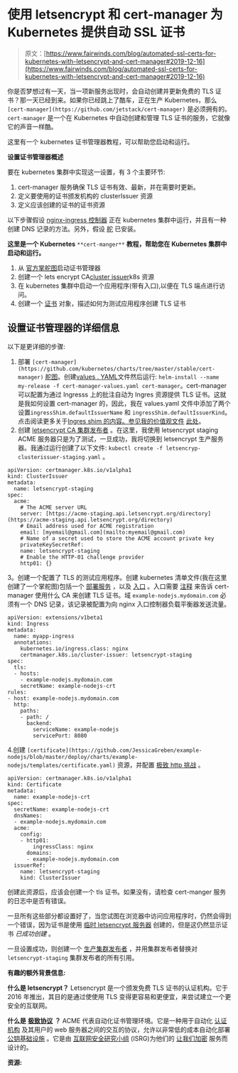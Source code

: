 # 使用 letsencrypt 和 cert-manager 为 Kubernetes 提供自动 SSL 证书

> 原文：[https://www.fairwinds.com/blog/automated-ssl-certs-for-kubernetes-with-letsencrypt-and-cert-manager#2019-12-16](https://www.fairwinds.com/blog/automated-ssl-certs-for-kubernetes-with-letsencrypt-and-cert-manager#2019-12-16)

 你是否梦想过有一天，当一项新服务出现时，会自动创建并更新免费的 TLS 证书？那一天已经到来。如果你已经跳上了酷车，正在生产 Kubernetes，那么  `[cert-manager](https://github.com/jetstack/cert-manager)` 是必须拥有的。  `cert-manager` 是一个在 Kubernetes 中自动创建和管理 TLS 证书的服务，它就像它的声音一样酷。

这里有一个 kubernetes 证书管理器教程，可以帮助您启动和运行。

**设置证书管理器概述**

要在 kubernetes 集群中实现这一设置，有 3 个主要环节:

1.  cert-manager 服务确保 TLS 证书有效、最新，并在需要时更新。
2.  定义要使用的证书颁发机构的 clusterIssuer 资源
3.  定义应该创建的证书的证书资源

以下步骤假设  [nginx-ingress 控制器](https://github.com/kubernetes/charts/tree/master/stable/nginx-ingress) 正在 kubernetes 集群中运行，并且有一种创建 DNS 记录的方法。另外，假设  [舵](https://helm.sh/) 已安装。

**这里是一个 Kubernetes** `**cert-manger**` **教程，帮助您在 Kubernetes 集群中启动和运行。**

1.  从  [官方掌舵图](https://github.com/kubernetes/charts/tree/master/stable/cert-manager)启动证书管理器
2.  创建一个 lets encrypt CA[cluster issuer](https://cert-manager.readthedocs.io/en/latest/reference/clusterissuers.html)k8s 资源
3.  在 kubernetes 集群中启动一个应用程序(带有入口),以便在 TLS 端点进行访问。
4.  创建一个  [证书](https://cert-manager.readthedocs.io/en/latest/reference/certificates.html) 对象，描述如何为测试应用程序创建 TLS 证书

## **设置证书管理器的详细信息**

以下是更详细的步骤:

1.  部署  `[cert-manager](https://github.com/kubernetes/charts/tree/master/stable/cert-manager)` [舵图](https://github.com/kubernetes/charts/tree/master/stable/cert-manager)。创建[values . YAML](https://github.com/JessicaGreben/example-nodejs/blob/master/deploy/cert-manager-setup/cert-manager-values.yaml)文件然后运行:  `helm-install --name my-release -f cert-manager-values.yaml cert-manager`。cert-manager 可以配置为通过 Ingresss 上的批注自动为 Ingres 资源提供 TLS 证书。这就是我如何设置 cert-manager 的，因此，我在 values.yaml 文件中添加了两个设置`ingressShim.defaultIssuerName` 和  `ingressShim.defaultIssuerKind`。点击阅读更多关于[Ingres shim 的内容。参见我的价值观文件](https://cert-manager.readthedocs.io/en/latest/reference/ingress-shim.html) [此处](https://github.com/JessicaGreben/example-nodejs/blob/master/deploy/cert-manager-setup/cert-manager-values.yaml)。
2.  创建  [letsencrypt CA 集群发布者](https://github.com/JessicaGreben/example-nodejs/blob/master/deploy/cert-manager-setup/letsencrypt-clusterissuer-staging.yaml) 。在这里，我使用 letsencrypt staging ACME 服务器只是为了测试，一旦成功，我将切换到 letsencrypt 生产服务器。我通过运行创建了以下文件: `kubectl create -f letsencryp-clusterissuer-staging.yaml` 。

```
apiVersion: certmanager.k8s.io/v1alpha1
kind: ClusterIssuer
metadata:
  name: letsencrypt-staging
spec:
  acme:
    # The ACME server URL
    server: [https://acme-staging.api.letsencrypt.org/directory](https://acme-staging.api.letsencrypt.org/directory)
    # Email address used for ACME registration
    email: [myemail@gmail.com](mailto:myemail@gmail.com)
    # Name of a secret used to store the ACME account private key
    privateKeySecretRef:
    name: letsencrypt-staging
    # Enable the HTTP-01 challenge provider
    http01: {} 
```

3。创建一个配置了 TLS 的测试应用程序。创建 kubernetes 清单文件(我在这里创建了一个掌舵图)包括一个 [部署](https://github.com/JessicaGreben/example-nodejs/blob/master/deploy/charts/example-nodejs/templates/deployment.yaml)[服务](https://github.com/JessicaGreben/example-nodejs/blob/master/deploy/charts/example-nodejs/templates/service.yaml) ，以及 [入口](https://github.com/JessicaGreben/example-nodejs/blob/master/deploy/charts/example-nodejs/templates/ingress.yaml) 。入口需要 [注释](https://github.com/JessicaGreben/example-nodejs/blob/master/deploy/charts/example-nodejs/templates/ingress.yaml#L8) 来告诉 cert-manager 使用什么 CA 来创建 TLS 证书。域 `example-nodejs.mydomain.com` 必须有一个 DNS 记录，该记录被配置为向 nginx 入口控制器负载平衡器发送流量。

```
apiVersion: extensions/v1beta1
kind: Ingress
metadata:
  name: myapp-ingress
  annotations:
    kubernetes.io/ingress.class: nginx
    certmanager.k8s.io/cluster-issuer: letsencrypt-staging
spec:
  tls:
  - hosts:
    - example-nodejs.mydomain.com
    secretName: example-nodejs-crt
rules:
- host: example-nodejs.mydomain.com
  http:
    paths:
    - path: /
      backend:
        serviceName: example-nodejs
        servicePort: 8080 
```

4.创建  `[certificate](https://github.com/JessicaGreben/example-nodejs/blob/master/deploy/charts/example-nodejs/templates/certificate.yaml)` 资源，并配置  [极致 http 挑战](https://ietf-wg-acme.github.io/acme/draft-ietf-acme-acme.html#rfc.section.8.3) 。

```
apiVersion: certmanager.k8s.io/v1alpha1
kind: Certificate
metadata:
  name: example-nodejs-crt
spec:
  secretName: example-nodejs-crt
  dnsNames:
  - example-nodejs.mydomain.com
  acme:
    config:
    - http01:
        ingressClass: nginx
      domains:
      - example-nodejs.mydomain.com
  issuerRef:
    name: letsencrypt-staging
    kind: ClusterIssuer
```

创建此资源后，应该会创建一个 tls 证书。如果没有，请检查 cert-manger 服务的日志中是否有错误。

一旦所有这些部分都设置好了，当您试图在浏览器中访问应用程序时，仍然会得到一个错误，因为证书是使用  [临时 letsencrypt 服务器](https://github.com/JessicaGreben/example-nodejs/blob/master/deploy/cert-manager-setup/letsencrypt-clusterissuer-staging.yaml#L8) 创建的，但是这仍然显示证书  *已成功创建* 。

一旦设置成功，则创建一个  [生产集群发布者](https://github.com/JessicaGreben/example-nodejs/blob/master/deploy/cert-manager-setup/letsencrypt-clusterissuer-prod.yaml) ，并用集群发布者替换对  `letsencrypt-staging` 集群发布者的所有引用。

**有趣的额外背景信息:**

**什么是 letsencrypt？** Letsencrypt 是一个颁发免费 TLS 证书的认证机构。它于 2016 年推出，其目的是通过使使用 TLS 变得更容易和更便宜，来尝试建立一个更安全的互联网。

**什么是** [**极致协议**](https://en.wikipedia.org/wiki/Automated_Certificate_Management_Environment) **？** ACME 代表自动化证书管理环境。它是一种用于自动化  [认证机构](https://en.wikipedia.org/wiki/Certificate_authority "Certificate authority") 及其用户的 web 服务器之间的交互的协议，允许以非常低的成本自动化部署  [公钥基础设施](https://en.wikipedia.org/wiki/Public_key_infrastructure "Public key infrastructure") 。它是由  [互联网安全研究小组](https://en.wikipedia.org/wiki/Internet_Security_Research_Group "Internet Security Research Group") (ISRG)为他们的  [让我们加密](https://en.wikipedia.org/wiki/Let%27s_Encrypt "Let's Encrypt") 服务而设计的。

**资源:**